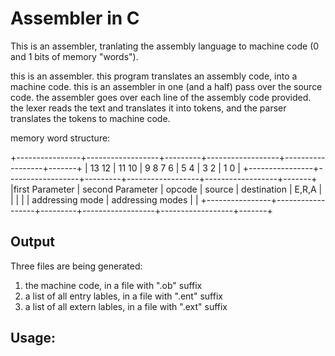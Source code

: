 <h1>Assembler in C</h1>

This is an assembler, tranlating the assembly language to machine code (0 and 1 bits of memory "words").

this is an assembler. this program translates an assembly code, into a machine code.
this is an assembler in one (and a half) pass over the source code.
the assembler goes over each line of the assembly code provided.
the lexer reads the text and translates it into tokens, and the parser translates the
tokens to machine code.

memory word structure:

+----------------+------------------+---------+------------------+------------------+-------+
| 13     12      |    11     10     | 9 8 7 6 |    5    4        |     3    2       |  1  0 |
+----------------+------------------+---------+------------------+------------------+-------+
|first Parameter | second Parameter | opcode  | source           | destination      | E,R,A |
|                |                  |         | addressing mode  | addressing modes |       |
+----------------+------------------+---------+------------------+------------------+-------+

<h2>Output</h2>

Three files are being generated:
1. the machine code, in a file with ".ob" suffix
2. a list of all entry lables, in a file with ".ent" suffix
3. a list of all extern lables, in a file with ".ext" suffix


<h2>Usage:</h2>

